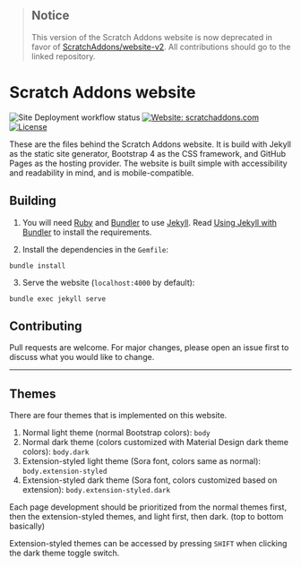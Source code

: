 > ## Notice
>
> This version of the Scratch Addons website is now deprecated in favor of [ScratchAddons/website-v2](https://github.com/ScratchAddons/website-v2). All contributions should go to the linked repository.

# Scratch Addons website

![Site Deployment workflow status](https://img.shields.io/github/workflow/status/ScratchAddons/website/Site%20Deployment?label=deploy&style=flat-square) [![Website: scratchaddons.com](https://img.shields.io/badge/website-scratchaddons.com-ff7b26.svg?style=flat-square)](https://scratchaddons.com) [![License](https://img.shields.io/github/license/ScratchAddons/website?style=flat-square)](https://github.com/ScratchAddons/website/blob/master/LICENSE)

These are the files behind the Scratch Addons website. It is build with Jekyll as the static site generator, Bootstrap 4 as the CSS framework, and GitHub Pages as the hosting provider. The website is built simple with accessibility and readability in mind, and is mobile-compatible.

## Building

1. You will need [Ruby](https://www.ruby-lang.org/en/) and [Bundler](https://bundler.io/) to use [Jekyll](https://jekyllrb.com/). Read [Using Jekyll with Bundler](https://jekyllrb.com/tutorials/using-jekyll-with-bundler/) to install the requirements.

2. Install the dependencies in the `Gemfile`:

```batch
bundle install 
```

3. Serve the website (`localhost:4000` by default):

```batch
bundle exec jekyll serve
```

## Contributing

Pull requests are welcome. For major changes, please open an issue first to discuss what you would like to change.

----

## Themes

There are four themes that is implemented on this website.

1. Normal light theme (normal Bootstrap colors): `body`
2. Normal dark theme (colors customized with Material Design dark theme colors): `body.dark`
3. Extension-styled light theme (Sora font, colors same as normal): `body.extension-styled`
4. Extension-styled dark theme (Sora font, colors customized based on extension): `body.extension-styled.dark`

Each page development should be prioritized from the normal themes first, then the extension-styled themes, and light first, then dark. (top to bottom basically)

Extension-styled themes can be accessed by pressing `SHIFT` when clicking the dark theme toggle switch.

